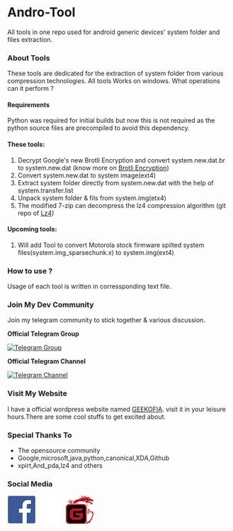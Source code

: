 # Andro-Tool
All tools in one repo used for android generic devices' system folder and files extraction.

### About Tools
These tools are dedicated for the extraction of system folder from various compression technologies.
All tools Works on windows.
What operations can it perform ?

#### Requirements
Python was required for initial builds but now this is not required as the python source files are precompiled to avoid this dependency.

#### These tools:
1. Decrypt Google's new Brotli Encryption and convert system.new.dat.br to system.new.dat (know more on [Brotli Encryption](https://en.wikipedia.org/wiki/Brotli))
2. Convert system.new.dat to system image(ext4)
3. Extract system folder directly from system.new.dat with the help of system.transfer.list
4. Unpack system folder & fils from system.img(etx4)
5. The modified 7-zip can decompress the lz4 compression algorithm (git repo of [Lz4](https://github.com/lz4/lz4/))

#### Upcoming tools:
1. Will add Tool to convert Motorola stock firmware spilted system files(system.img_sparsechunk.x) to system.img(ext4) 

### How to use ?
Usage of each tool is written in corressponding text file.

### Join My Dev Community
Join my telegram community to stick together & various discussion.

**Official Telegram Group**

[![Telegram Group](http://icons.iconarchive.com/icons/froyoshark/enkel/128/Telegram-icon.png)](https://goo.gl/iEFPAh)

**Official Telegram Channel**

[![Telegram Channel](http://icons.iconarchive.com/icons/froyoshark/enkel/128/Telegram-icon.png)](https://goo.gl/YaTQMi)

### Visit My Website
I have a official wordpress website named [GEEKOFIA](https://geekofia.wordpress.com).
visit it in your leisure hours.There are some cool stuffs to get excited about.

### Special Thanks To
- The opensource community
- Google,microsoft,java,python,canonical,XDA,Github
- xpirt,And_pda,lz4 and others

### Social Media

[![Facebook Logo](/tools/fblogo.png)](https://facebook.com/developerchandu) [![Geekofia Logo](/tools/geekofialogo.png)](https://geekofia.wordpress.com)
